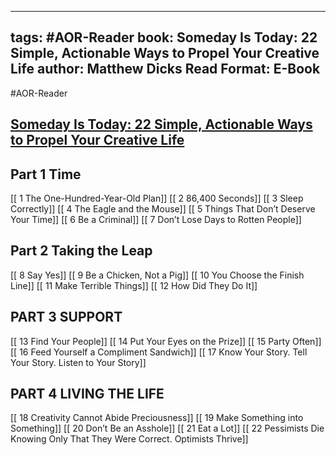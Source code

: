 
---
tags: #AOR-Reader 
book: Someday Is Today: 22 Simple, Actionable Ways to Propel Your Creative Life
author: Matthew Dicks
Read Format: E-Book
---
#AOR-Reader 
## [Someday Is Today: 22 Simple, Actionable Ways to Propel Your Creative Life](https://app.thestorygraph.com/books/294d78bd-7005-405c-a2fd-db4ad71c5a12)

## Part 1  Time

[[ 1  The One-Hundred-Year-Old Plan]]
[[ 2  86,400 Seconds]]
[[ 3  Sleep Correctly]]
[[ 4  The Eagle and the Mouse]]
[[ 5  Things That Don’t Deserve Your Time]]
[[ 6  Be a Criminal]]
[[ 7  Don’t Lose Days to Rotten People]]

## Part 2  Taking the Leap

[[ 8  Say Yes]]
[[ 9  Be a Chicken, Not a Pig]]
[[ 10  You Choose the Finish Line]]
[[ 11  Make Terrible Things]]
[[ 12  How Did They Do It]]
 
## PART 3  SUPPORT

[[ 13  Find Your People]]
[[ 14  Put Your Eyes on the Prize]]
[[ 15  Party Often]]
[[ 16  Feed Yourself a Compliment Sandwich]]
[[ 17  Know Your Story. Tell Your Story. Listen to Your Story]]

## PART 4  LIVING THE LIFE

[[ 18  Creativity Cannot Abide Preciousness]]
[[ 19  Make Something into Something]]
[[ 20  Don’t Be an Asshole]]
[[ 21  Eat a Lot]]
[[ 22  Pessimists Die Knowing Only That They Were Correct. Optimists Thrive]]
